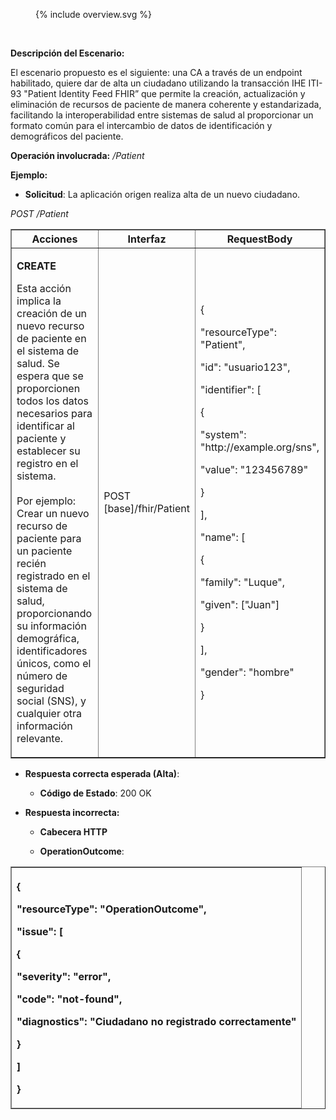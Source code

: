<figure>
  {% include overview.svg %}
</figure>
<br clear="all">

<p><strong>Descripción del Escenario:</strong></p>
<p>El escenario propuesto es el siguiente: una CA a través de un
endpoint habilitado, quiere dar de alta un ciudadano utilizando la
transacción IHE ITI-93 "Patient Identity Feed FHIR” que permite la
creación, actualización y eliminación de recursos de paciente de manera
coherente y estandarizada, facilitando la interoperabilidad entre
sistemas de salud al proporcionar un formato común para el intercambio
de datos de identificación y demográficos del paciente.</p>
<p><strong>Operación involucrada:</strong> <em>/Patient</em></p>
<p><strong>Ejemplo:</strong></p>
<ul>
<li><p><strong>Solicitud</strong>: La aplicación origen realiza alta de
un nuevo ciudadano.</p></li>
</ul>
<p><em>POST /Patient</em></p>
<table border="1">
<colgroup>
<col style="width: 31%" />
<col style="width: 26%" />
<col style="width: 41%" />
</colgroup>
<thead>
<tr>
<th style="text-align: center;"><strong>Acciones</strong></th>
<th style="text-align: center;"><strong>Interfaz</strong></th>
<th style="text-align: center;"><strong>RequestBody</strong></th>
</tr>
</thead>
<tbody>
<tr>
<td><p><strong>CREATE</strong></p>
<p>Esta acción implica la creación de un nuevo recurso de paciente en el
sistema de salud. Se espera que se proporcionen todos los datos
necesarios para identificar al paciente y establecer su registro en el
sistema.<br />
<br />
Por ejemplo: Crear un nuevo recurso de paciente para un paciente recién
registrado en el sistema de salud, proporcionando su información
demográfica, identificadores únicos, como el número de seguridad social
(SNS), y cualquier otra información relevante.</p></td>
<td>POST [base]/fhir/Patient</td>
<td><p>{</p>
<p>"resourceType": "Patient",</p>
<p>"id": "usuario123",</p>
<p>"identifier": [</p>
<p>{</p>
<p>"system": "http://example.org/sns",</p>
<p>"value": "123456789"</p>
<p>}</p>
<p>],</p>
<p>"name": [</p>
<p>{</p>
<p>"family": "Luque",</p>
<p>"given": ["Juan"]</p>
<p>}</p>
<p>],</p>
<p>"gender": "hombre"</p>
<p>}</p></td>
</tr>
</tbody>
</table>
<ul>
<li><p><strong>Respuesta correcta esperada (Alta)</strong>:</p>
<ul>
<li><p><strong>Código de Estado</strong>: 200 OK</p></li>
</ul></li>
<li><p><strong>Respuesta incorrecta:</strong></p>
<ul>
<li><p><strong>Cabecera HTTP</strong></p></li>
<li><p><strong>OperationOutcome</strong>:</p></li>
</ul></li>
</ul>
<table border="1">
<colgroup>
<col style="width: 100%" />
</colgroup>
<thead>
<tr>
<th style="text-align: left;"><p>{</p>
<p>"resourceType": "OperationOutcome",</p>
<p>"issue": [</p>
<p>{</p>
<p>"severity": "error",</p>
<p>"code": "not-found",</p>
<p>"diagnostics": "Ciudadano no registrado correctamente"</p>
<p>}</p>
<p>]</p>
<p>}</p></th>
</tr>
</thead>
<tbody>
</tbody>
</table>
